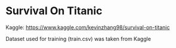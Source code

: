 # Survival On Titanic

Kaggle: https://www.kaggle.com/kevinzhang98/survival-on-titanic

Dataset used for training (train.csv) was taken from Kaggle
